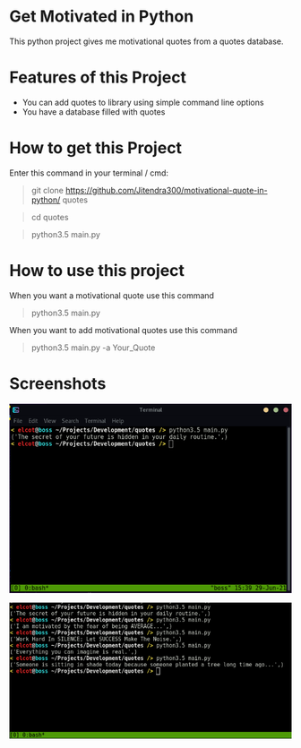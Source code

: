 # Get Motivated in Python

This python project gives me motivational quotes from a quotes database.


# Features of this Project

- You can add quotes to library using simple command line options
- You have a database filled with quotes


# How to get this Project

Enter this command in your terminal / cmd:
> git clone https://github.com/Jitendra300/motivational-quote-in-python/ quotes

> cd quotes

> python3.5 main.py

# How to use this project

When you want a motivational quote use this command

> python3.5 main.py

When you want to add motivational quotes use this command

> python3.5 main.py -a Your_Quote

# Screenshots
![Quotes, Screenshot](https://github.com/Jitendra300/motivational-quote-in-python/blob/main/screenshots/quotes-screenshot1.png)

![Quotes, Screenshot](https://github.com/Jitendra300/motivational-quote-in-python/blob/main/screenshots/quotes-screenshot3.png)
